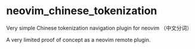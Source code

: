 # neovim_chinese_tokenization
Very simple Chinese tokenization navigation plugin for neovim （中文分词）

A very limited proof of concept as a neovim remote plugin.

